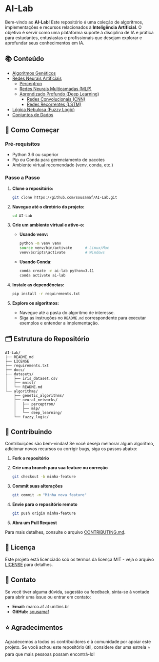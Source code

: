 # AI-Lab

Bem-vindo ao **AI-Lab**! Este repositório é uma coleção de algoritmos, implementações e recursos relacionados à **Inteligência Artificial**. O objetivo é servir como uma plataforma suporte à disciplina de IA e prática para estudantes, entusiastas e profissionais que desejam explorar e aprofundar seus conhecimentos em IA.

## 📚 **Conteúdo**

- [Algoritmos Genéticos](algorithms/genetic_algorithms/README.md)
- [Redes Neurais Artificiais](algorithms/neural_networks/README.md)
  - [Perceptron](algorithms/neural_networks/perceptron/README.md)
  - [Redes Neurais Multicamadas (MLP)](algorithms/neural_networks/mlp/README.md)
  - [Aprendizado Profundo (Deep Learning)](algorithms/neural_networks/deep_learning/README.md)
    - [Redes Convolucionais (CNN)](algorithms/neural_networks/deep_learning/cnn_example.py)
    - [Redes Recorrentes (LSTM)](algorithms/neural_networks/deep_learning/lstm_example.py)
- [Lógica Nebulosa (Fuzzy Logic)](algorithms/fuzzy_logic/README.md)
- [Conjuntos de Dados](datasets/README.md)

## 🚀 **Como Começar**

### **Pré-requisitos**

- Python 3.6 ou superior
- Pip ou Conda para gerenciamento de pacotes
- Ambiente virtual recomendado (venv, conda, etc.)

### **Passo a Passo**

1. **Clone o repositório:**

   ```bash
   git clone https://github.com/sousamaf/AI-Lab.git
   ```

2. **Navegue até o diretório do projeto:**

   ```bash
   cd AI-Lab
   ```

3. **Crie um ambiente virtual e ative-o:**

   - **Usando venv:**

     ```bash
     python -m venv venv
     source venv/bin/activate      # Linux/Mac
     venv\Scripts\activate         # Windows
     ```

   - **Usando Conda:**

     ```bash
     conda create -n ai-lab python=3.11
     conda activate ai-lab
     ```

4. **Instale as dependências:**

   ```bash
   pip install -r requirements.txt
   ```

5. **Explore os algoritmos:**

   - Navegue até a pasta do algoritmo de interesse.
   - Siga as instruções no `README.md` correspondente para executar exemplos e entender a implementação.

## 🗂 **Estrutura do Repositório**

```
AI-Lab/
├── README.md
├── LICENSE
├── requirements.txt
├── docs/
├── datasets/
│   ├── iris_dataset.csv
│   ├── mnist/
│   └── README.md
└── algorithms/
    ├── genetic_algorithms/
    ├── neural_networks/
    │   ├── perceptron/
    │   ├── mlp/
    │   └── deep_learning/
    └── fuzzy_logic/
```
 
## 🤝 **Contribuindo**

Contribuições são bem-vindas! Se você deseja melhorar algum algoritmo, adicionar novos recursos ou corrigir bugs, siga os passos abaixo:

1. **Fork o repositório**

2. **Crie uma branch para sua feature ou correção**

   ```bash
   git checkout -b minha-feature
   ```

3. **Commit suas alterações**

   ```bash
   git commit -m "Minha nova feature"
   ```

4. **Envie para o repositório remoto**

   ```bash
   git push origin minha-feature
   ```

5. **Abra um Pull Request**

Para mais detalhes, consulte o arquivo [CONTRIBUTING.md](CONTRIBUTING.md).

## 📄 **Licença**

Este projeto está licenciado sob os termos da licença MIT - veja o arquivo [LICENSE](LICENSE) para detalhes.

## 📢 **Contato**

Se você tiver alguma dúvida, sugestão ou feedback, sinta-se à vontade para abrir uma issue ou entrar em contato:

- **Email:** marco.af at unitins.br
- **GitHub:** [sousamaf](https://github.com/sousamaf)

## ⭐ **Agradecimentos**

Agradecemos a todos os contribuidores e à comunidade por apoiar este projeto. Se você achou este repositório útil, considere dar uma estrela ⭐ para que mais pessoas possam encontrá-lo!
